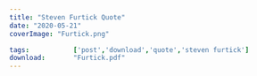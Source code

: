 ```yaml
---
title: "Steven Furtick Quote"
date: "2020-05-21"
coverImage: "Furtick.png"

tags:           ['post','download','quote','steven furtick']
download:       "Furtick.pdf"
---
```


